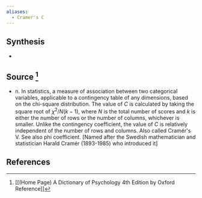 ```yaml
---
aliases:
  - Cramer's C
---
```

## Synthesis
- 
## Source [^1]
- n. In statistics, a measure of association between two categorical variables, applicable to a contingency table of any dimensions, based on the chi-square distribution. The value of $C$ is calculated by taking the square root of $\chi^{2} / N(k-1)$, where $N$ is the total number of scores and $k$ is either the number of rows or the number of columns, whichever is smaller. Unlike the contingency coefficient, the value of $C$ is relatively independent of the number of rows and columns. Also called Cramér's V. See also phi coefficient. \[Named after the Swedish mathematician and statistician Harald Cramér (1893-1985) who introduced it]
## References

[^1]: [[(Home Page) A Dictionary of Psychology 4th Edition by Oxford Reference]]